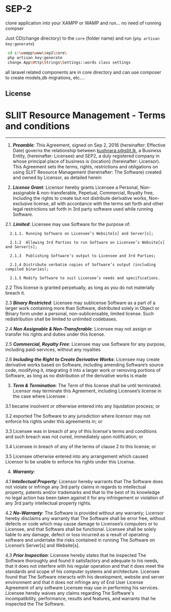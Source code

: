 # SEP-2

clone application into your XAMPP or WAMP and run... 
no need of running compser

Just CD(change directory) to the ```core``` (folder name) and run  (``` php artisan key:generate ```)
```sh
 cd c:\wampp\www\sep2\core\
 php artisan key:generate
 change App\Http\Strings\Settings::words class settings
```


all laravel related components are in core directory and can use composer to create models,db migrations, etc....


License
----

# SLIIT Resource Management - Terms and conditions

---
1. **_Preamble_**: This Agreement, signed on Sep 2, 2016 (hereinafter: Effective Date) governs the relationship between kushnara.s@sliit.lk, a Business Entity, (hereinafter: Licensee) and SEP2, a duly registered company in whose principal place of business is {location} (hereinafter: Licensor). This Agreement sets the terms, rights, restrictions and obligations on using SLIIT Resource Management (hereinafter: The Software) created and owned by Licensor, as detailed herein

2. **_License Grant_**: Licensor hereby grants Licensee a Personal, Non-assignable & non-transferable, Pepetual, Commercial, Royalty free, Including the rights to create but not distribute derivative works, Non-exclusive license, all with accordance with the terms set forth and other legal restrictions set forth in 3rd party software used while running Software.

  2.1. **_Limited_**: Licensee may use Software for the purpose of:
  
      2.1.1. Running Software on Licensee’s Website[s] and Server[s];
    
      2.1.2  Allowing 3rd Parties to run Software on Licensee’s Website[s] and Server[s];
    
      2.1.3  Publishing Software’s output to Licensee and 3rd Parties;
    
      2.1.4 Distribute verbatim copies of Software’s output (including compiled binaries);
    
      2.1.5 Modify Software to suit Licensee’s needs and specifications.
    
  2.2 This license is granted perpetually, as long as you do not materially breach it.
  
  2.3 **_Binary Restricted_**: Licensee may sublicense Software as a part of a larger work containing more than Software, distributed solely in Object or Binary form under a personal, non-sublicensable, limited license. Such redistribution shall be limited to unlimited codebases.
  
  2.4 **_Non Assignable & Non-Transferable_**: Licensee may not assign or transfer his rights and duties under this license.
  
  2.5 **_Commercial, Royalty Free_**: Licensee may use Software for any purpose, including paid-services, without any royalties
  
  2.6 **_Including the Right to Create Derivative Works_**: Licensee may create derivative works based on Software, including amending Software’s source code, modifying it, integrating it into a larger work or removing portions of Software, as long as no distribution of the derivative works is made
  
3. **_Term & Termination_**: The Term of this license shall be until terminated. Licensor may terminate this Agreement, including Licensee’s license in the case where Licensee :

  3.1 became insolvent or otherwise entered into any liquidation process; or
  
  3.2 exported The Software to any jurisdiction where licensor may not enforce his rights under this agreements in; or
  
  3.3 Licensee was in breach of any of this license's terms and conditions and such breach was not cured, immediately upon notification; or
  
  3.4 Licensee in breach of any of the terms of clause 2 to this license; or
  
  3.5 Licensee otherwise entered into any arrangement which caused Licensor to be unable to enforce his rights under this License.
  
4. **_Warranty_**:  

  4.1 **_Intellectual Property_**: Licensor hereby warrants that The Software does not violate or infringe any 3rd party claims in regards to intellectual property, patents and/or trademarks and that to the best of its knowledge no legal action has been taken against it for any infringement or violation of any 3rd party intellectual property rights.

  4.2 **_No-Warranty_**: The Software is provided without any warranty; Licensor hereby disclaims any warranty that The Software shall  be error free, without defects or code which may cause damage to Licensee’s computers or to Licensee, and that Software shall be functional. Licensee shall be solely liable to any damage, defect or loss incurred as a result of operating software and undertake the risks contained in running The Software on License’s Server[s] and Website[s].
  
  4.3 **_Prior Inspection_**: Licensee hereby states that he inspected The Software thoroughly and found it satisfactory and adequate to his needs, that it does not interfere with his regular operation and that it does meet the standards and scope of his computer systems and architecture. Licensee found that The Software interacts with his development, website and server environment and that it does not infringe any of End User License Agreement of any software Licensee may use in performing his services. Licensee hereby waives any claims regarding The Software's incompatibility, performance, results and features, and warrants that he inspected the The Software.
